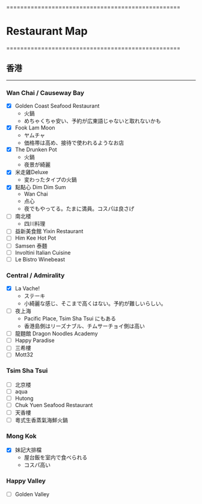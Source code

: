 ==================================================  
# Restaurant Map
==================================================  

## 香港
--------------------------------------------------
### Wan Chai / Causeway Bay
+ [x] Golden Coast Seafood Restaurant
  - 火鍋
  - めちゃくちゃ安い、予約が広東語じゃないと取れないかも
+ [x] Fook Lam Moon
  - ヤムチャ
  - 価格帯は高め、接待で使われるようなお店
+ [x] The Drunken Pot
  - 火鍋
  - 夜景が綺麗
+ [x] 米走雞Deluxe
  - 変わったタイプの火鍋
+ [x] 點點心 Dim Dim Sum
  - Wan Chai
  - 点心
  - 夜でもやってる。たまに満員。コスパは良さげ
+ [ ] 南北楼
  - 四川料理
+ [ ] 益新美食館 Yixin Restaurant
+ [ ] Him Kee Hot Pot
+ [ ] Samsen 泰麵
+ [ ] Involtini Italian Cuisine
+ [ ] Le Bistro Winebeast

### Central / Admirality
+ [x] La Vache!
  - ステーキ
  - 小綺麗な感じ、そこまで高くはない。予約が難しいらしい。
+ [ ] 夜上海
  - Pacific Place, Tsim Sha Tsui にもある
  - 香港島側はリーズナブル、チムサーチョイ側は高い
+ [ ] 龍麵館 Dragon Noodles Academy
+ [ ] Happy Paradise
+ [ ] 三希樓
+ [ ] Mott32

### Tsim Sha Tsui
+ [ ] 北京楼
+ [ ] aqua
+ [ ] Hutong
+ [ ] Chuk Yuen Seafood Restaurant
+ [ ] 天香樓
+ [ ] 粵式生香蒸氣海鮮火鍋

### Mong Kok
+ [x] 妹記大排檔
  - 屋台飯を室内で食べられる
  - コスパ高い

### Happy Valley
+ [ ] Golden Valley